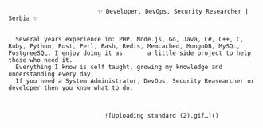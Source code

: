                              ✨ Developer, DevOps, Security Researcher | Serbia ✨
                             
                             
      Several years experience in: PHP, Node.js, Go, Java, C#, C++, C, Ruby, Python, Rust, Perl, Bash, Redis, Memcached, MongoDB, MySQL, PostgreeSQL. I enjoy doing it as       a little side project to help those who need it.
      Everything I know is self taught, growing my knowledge and understanding every day.
      If you need a System Administrator, DevOps, Security Reasearcher or developer then you know what to do.            
      
      
      
                               ![Uploading standard (2).gif…]()
